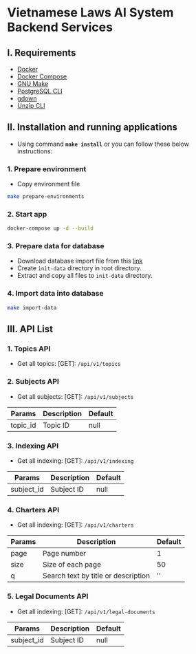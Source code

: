# Vietnamese Laws AI System Backend Services

## I. Requirements

- [Docker](https://docs.docker.com/get-docker/)
- [Docker Compose](https://docs.docker.com/compose/install/)
- [GNU Make](https://www.gnu.org/software/make/)
- [PostgreSQL CLI](https://www.postgresql.org/download/)
- [gdown](https://github.com/wkentaro/gdown)
- [Unzip CLI](https://www.tecmint.com/install-zip-and-unzip-in-linux/)

## II. Installation and running applications

- Using command **`make install`** or you can follow these below instructions:

### 1. Prepare environment

- Copy environment file

```sh
make prepare-environments
```

### 2. Start app

```sh
docker-compose up -d --build
```

### 3. Prepare data for database

- Download database import file from this [link](https://drive.google.com/file/d/1eyYEydC-6TQ3uD2WO4cXpR0Odg3f3Pod/view)
- Create `init-data` directory in root directory.
- Extract and copy all files to `init-data` directory.

### 4. Import data into database

```sh
make import-data
```

## III. API List

### 1. Topics API

- Get all topics: [GET]: `/api/v1/topics`

### 2. Subjects API

- Get all subjects: [GET]: `/api/v1/subjects`

| Params   | Description | Default |
| -------- | ----------- | ------- |
| topic_id | Topic ID    | null    |

### 3. Indexing API

- Get all indexing: [GET]: `/api/v1/indexing`

| Params     | Description | Default |
| ---------- | ----------- | ------- |
| subject_id | Subject ID  | null    |

### 4. Charters API

- Get all indexing: [GET]: `/api/v1/charters`

| Params | Description                         | Default |
| ------ | ----------------------------------- | ------- |
| page   | Page number                         | 1       |
| size   | Size of each page                   | 50      |
| q      | Search text by title or description | ''      |

### 5. Legal Documents API

- Get all indexing: [GET]: `/api/v1/legal-documents`

| Params     | Description | Default |
| ---------- | ----------- | ------- |
| subject_id | Subject ID  | null    |
